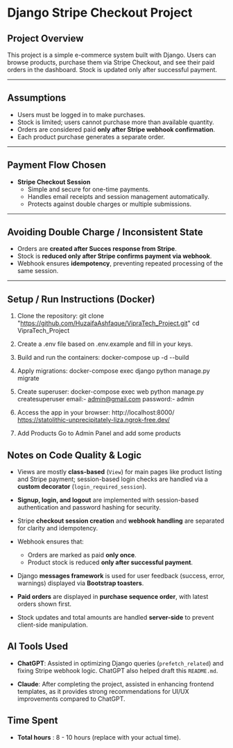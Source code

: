# Django Stripe Checkout Project

## Project Overview
This project is a simple e-commerce system built with Django. 
Users can browse products, 
purchase them via Stripe Checkout, 
and see their paid orders in the dashboard. 
Stock is updated only after successful payment.

---

## Assumptions
- Users must be logged in to make purchases.
- Stock is limited; users cannot purchase more than available quantity.
- Orders are considered paid **only after Stripe webhook confirmation**.
- Each product purchase generates a separate order.

---

## Payment Flow Chosen
- **Stripe Checkout Session**
  - Simple and secure for one-time payments.
  - Handles email receipts and session management automatically.
  - Protects against double charges or multiple submissions.

---

## Avoiding Double Charge / Inconsistent State
- Orders are **created after Succes response from Stripe**.
- Stock is **reduced only after Stripe confirms payment via webhook**.
- Webhook ensures **idempotency**, preventing repeated processing of the same session.

---


## Setup / Run Instructions (Docker)

1. Clone the repository:
   git clone "https://github.com/HuzaifaAshfaque/VipraTech_Project.git"
   cd VipraTech_Project


2. Create a .env file based on .env.example and fill in your keys.

3. Build and run the containers:
    docker-compose up -d --build

4. Apply migrations:
    docker-compose exec django python manage.py migrate

5. Create superuser:
    docker-compose exec web python manage.py createsuperuser
    email:-  admin@gmail.com
    password:- admin

6. Access the app in your browser:
    http://localhost:8000/
    https://statolithic-unprecipitately-liza.ngrok-free.dev/

7. Add Products
    Go to Admin Panel and add some products



## Notes on Code Quality & Logic

- Views are mostly **class-based** (`View`) for main pages like product listing and Stripe payment;
  session-based login checks are handled via a **custom decorator** (`login_required_session`).

- **Signup, login, and logout** are implemented with session-based authentication and password hashing for security.
- Stripe **checkout session creation** and **webhook handling** are separated for clarity and idempotency.
- Webhook ensures that:
  - Orders are marked as paid **only once**.
  - Product stock is reduced **only after successful payment**.
- Django **messages framework** is used for user feedback (success, error, warnings) displayed via **Bootstrap toasters**.
- **Paid orders** are displayed in **purchase sequence order**, with latest orders shown first.
- Stock updates and total amounts are handled **server-side** to prevent client-side manipulation.


## AI Tools Used

- **ChatGPT**: Assisted in optimizing Django queries (`prefetch_related`) and fixing Stripe webhook logic.
               ChatGPT also helped draft this `README.md`.

- **Claude**: After completing the project, assisted in enhancing frontend templates, as it provides strong recommendations for UI/UX 
              improvements compared to ChatGPT.


## Time Spent

- **Total hours** : 8 - 10 hours (replace with your actual time).